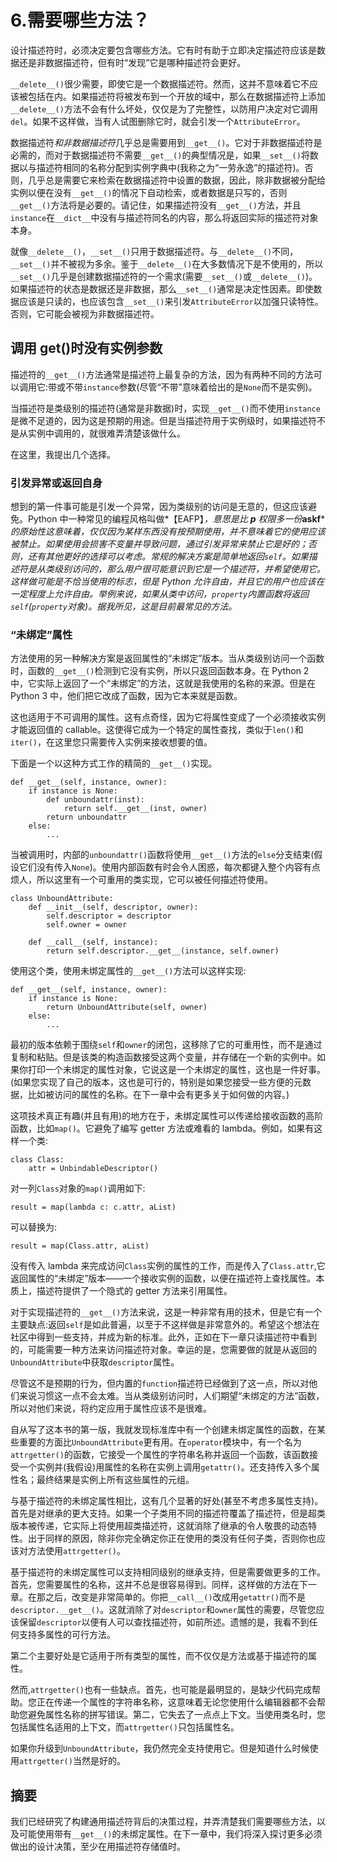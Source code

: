 # 6.需要哪些方法？

设计描述符时，必须决定要包含哪些方法。它有时有助于立即决定描述符应该是数据还是非数据描述符，但有时“发现”它是哪种描述符会更好。

`__delete__()`很少需要，即使它是一个数据描述符。然而，这并不意味着它不应该被包括在内。如果描述符将被发布到一个开放的域中，那么在数据描述符上添加`__delete__()`方法不会有什么坏处，仅仅是为了完整性，以防用户决定对它调用`del`。如果不这样做，当有人试图删除它时，就会引发一个`AttributeError`。

数据描述符*和非数据描述符*几乎总是需要用到`__get__()`。它对于非数据描述符是必需的，而对于数据描述符不需要`__get__()`的典型情况是，如果`__set__()`将数据以与描述符相同的名称分配到实例字典中(我称之为“一劳永逸”的描述符)。否则，几乎总是需要它来检索在数据描述符中设置的数据，因此，除非数据被分配给实例以便在没有`__get__()`的情况下自动检索，或者数据是只写的，否则`__get__()`方法将是必要的。请记住，如果描述符没有`__get__()`方法，并且`instance`在`__dict__`中没有与描述符同名的内容，那么将返回实际的描述符对象本身。

就像`__delete__()`，`__set__()`只用于数据描述符。与`__delete__()`不同，`__set__()`并不被视为多余。鉴于`__delete__()`在大多数情况下是不使用的，所以`__set__()`几乎是创建数据描述符的一个需求(需要`__set__()`或`__delete__()`)。如果描述符的状态是数据还是非数据，那么`__set__()`通常是决定性因素。即使数据应该是只读的，也应该包含`__set__()`来引发`AttributeError`以加强只读特性。否则，它可能会被视为非数据描述符。

## 调用 __get__()时没有实例参数

描述符的`__get__()`方法通常是描述符上最复杂的方法，因为有两种不同的方法可以调用它:带或不带`instance`参数(尽管“不带”意味着给出的是`None`而不是实例)。

当描述符是类级别的描述符(通常是非数据)时，实现`__get__()`而不使用`instance`是微不足道的，因为这是预期的用途。但是当描述符用于实例级时，如果描述符不是从实例中调用的，就很难弄清楚该做什么。

在这里，我提出几个选择。

### 引发异常或返回自身

想到的第一件事可能是引发一个异常，因为类级别的访问是无意的，但这应该避免。Python 中一种常见的编程风格叫做*【EAFP】*，意思是比 ***p*** *权限*多一份***a****sk****f****的原始性这意味着，仅仅因为某样东西没有按预期使用，并不意味着它的使用应该被禁止。如果使用会损害不变量并导致问题，通过引发异常来禁止它是好的；否则，还有其他更好的选择可以考虑。常规的解决方案是简单地返回`self`。如果描述符是从类级别访问的，那么用户很可能意识到它是一个描述符，并希望使用它。这样做可能是不恰当使用的标志，但是 Python 允许自由，并且它的用户也应该在一定程度上允许自由。举例来说，如果从类中访问，`property`内置函数将返回`self`(`property`对象)。据我所见，这是目前最常见的方法。*

### “未绑定”属性

方法使用的另一种解决方案是返回属性的“未绑定”版本。当从类级别访问一个函数时，函数的`__get__()`检测到它没有实例，所以只返回函数本身。在 Python 2 中，它实际上返回了一个“未绑定”的方法，这就是我使用的名称的来源。但是在 Python 3 中，他们把它改成了函数，因为它本来就是函数。

这也适用于不可调用的属性。这有点奇怪，因为它将属性变成了一个必须接收实例才能返回值的 callable。这使得它成为一个特定的属性查找，类似于`len()`和`iter()`，在这里您只需要传入实例来接收想要的值。

下面是一个以这种方式工作的精简的`__get__()`实现。

```
def __get__(self, instance, owner):
    if instance is None:
        def unboundattr(inst):
            return self.__get__(inst, owner)
        return unboundattr
    else:
        ...

```

当被调用时，内部的`unboundattr()`函数将使用`__get__()`方法的`else`分支结束(假设它们没有传入`None`)。使用内部函数有时会令人困惑，每次都键入整个内容有点烦人，所以这里有一个可重用的类实现，它可以被任何描述符使用。

```
class UnboundAttribute:
    def __init__(self, descriptor, owner):
        self.descriptor = descriptor
        self.owner = owner

    def __call__(self, instance):
        return self.descriptor.__get__(instance, self.owner)

```

使用这个类，使用未绑定属性的`__get__()`方法可以这样实现:

```
def __get__(self, instance, owner):
    if instance is None:
        return UnboundAttribute(self, owner)
    else:
        ...

```

最初的版本依赖于围绕`self`和`owner`的闭包，这移除了它的可重用性，而不是通过复制和粘贴。但是该类的构造函数接受这两个变量，并存储在一个新的实例中。如果你打印一个未绑定的属性对象，它说这是一个未绑定的属性，这也是一件好事。(如果您实现了自己的版本，这也是可行的，特别是如果您接受一些方便的元数据，比如被访问的属性的名称。在下一章中会有更多关于如何做的内容。)

这项技术真正有趣(并且有用)的地方在于，未绑定属性可以传递给接收函数的高阶函数，比如`map()`。它避免了编写 getter 方法或难看的 lambda。例如，如果有这样一个类:

```
class Class:
    attr = UnbindableDescriptor()

```

对一列`Class`对象的`map()`调用如下:

```
result = map(lambda c: c.attr, aList)

```

可以替换为:

```
result = map(Class.attr, aList)

```

没有传入 lambda 来完成访问`Class`实例的属性的工作，而是传入了`Class.attr`,它返回属性的“未绑定”版本——一个接收实例的函数，以便在描述符上查找属性。本质上，描述符提供了一个隐式的 getter 方法来引用属性。

对于实现描述符的`__get__()`方法来说，这是一种非常有用的技术，但是它有一个主要缺点:返回`self`是如此普遍，以至于不这样做是非常意外的。希望这个想法在社区中得到一些支持，并成为新的标准。此外，正如在下一章只读描述符中看到的，可能需要一种方法来访问描述符对象。幸运的是，您需要做的就是从返回的`UnboundAttribute`中获取`descriptor`属性。

尽管这不是预期的行为，但内置的`function`描述符已经做到了这一点，所以对他们来说习惯这一点不会太难。当从类级别访问时，人们期望“未绑定的方法”函数，所以对他们来说，将约定应用于属性应该不是很难。

自从写了这本书的第一版，我就发现标准库中有一个创建未绑定属性的函数，在某些重要的方面比`UnboundAttribute`更有用。在`operator`模块中，有一个名为`attrgetter()`的函数，它接受一个属性的字符串名称并返回一个函数，该函数接受一个实例并(我假设)用属性的名称在实例上调用`getattr()`。还支持传入多个属性名；最终结果是实例上所有这些属性的元组。

与基于描述符的未绑定属性相比，这有几个显著的好处(甚至不考虑多属性支持)。首先是对继承的更大支持。如果一个子类用不同的描述符覆盖了描述符，但是超类版本被传递，它实际上将使用超类描述符，这就消除了继承的令人敬畏的动态特性。出于同样的原因，除非你完全确定你正在使用的类没有任何子类，否则你也应该对方法使用`attrgetter()`。

基于描述符的未绑定属性可以支持相同级别的继承支持，但是需要做更多的工作。首先，您需要属性的名称，这并不总是很容易得到。同样，这样做的方法在下一章。在那之后，改变是非常简单的。你把`__call__()`改成用`getattr()`而不是`descriptor.__get__()`。这就消除了对`descriptor`和`owner`属性的需要，尽管您应该保留`descriptor`以便有人可以查找描述符，如前所述。遗憾的是，我看不到任何支持多属性的可行方法。

第二个主要好处是它适用于所有类型的属性，而不仅仅是方法或基于描述符的属性。

然而,`attrgetter()`也有一些缺点。首先，也可能是最明显的，是缺少代码完成帮助。您正在传递一个属性的字符串名称，这意味着无论您使用什么编辑器都不会帮助您避免属性名称的拼写错误。第二，它失去了一点点上下文。当使用类名时，您包括属性名适用的上下文，而`attrgetter()`只包括属性名。

如果你升级到`UnboundAttribute`，我仍然完全支持使用它。但是知道什么时候使用`attrgetter()`当然是好的。

## 摘要

我们已经研究了构建通用描述符背后的决策过程，并弄清楚我们需要哪些方法，以及可能使用带有`__get__()`的未绑定属性。在下一章中，我们将深入探讨更多必须做出的设计决策，至少在用描述符存储值时。